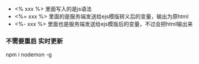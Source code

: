 - <% xxx %> 里面写入的是js语法
- <%= xxx %> 里面的是服务端发送给ejs模版转义后的变量，输出为原html
- <%- xxx %> 里面也是服务端发送给ejs模版后的变量，不过会把html输出来

### 不需要重启 实时更新
npm i nodemon -g 